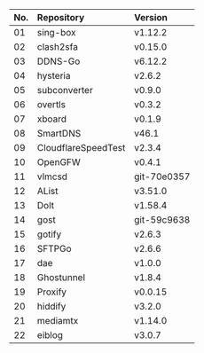 | No. | Repository | Version |
| --- | :--------- | :------ |
| 01 | sing-box | v1.12.2 |
| 02 | clash2sfa | v0.15.0 |
| 03 | DDNS-Go | v6.12.2 |
| 04 | hysteria | v2.6.2 |
| 05 | subconverter | v0.9.0 |
| 06 | overtls | v0.3.2 |
| 07 | xboard | v0.1.9 |
| 08 | SmartDNS | v46.1 |
| 09 | CloudflareSpeedTest | v2.3.4 |
| 10 | OpenGFW | v0.4.1 |
| 11 | vlmcsd | git-70e0357 |
| 12 | AList | v3.51.0 |
| 13 | Dolt | v1.58.4 |
| 14 | gost | git-59c9638 |
| 15 | gotify | v2.6.3 |
| 16 | SFTPGo | v2.6.6 |
| 17 | dae | v1.0.0 |
| 18 | Ghostunnel | v1.8.4 |
| 19 | Proxify | v0.0.15 |
| 20 | hiddify | v3.2.0 |
| 21 | mediamtx | v1.14.0 |
| 22 | eiblog | v3.0.7 |
